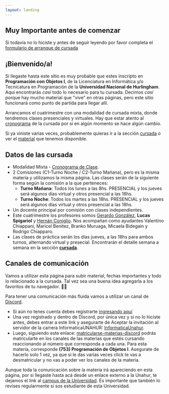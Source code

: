 ```yaml
---
layout: landing
---
```


## Muy Importante antes de comenzar
Si todavía no lo hiciste y antes de seguír leyendo por favor completa el [formulario de arranque de cursada](https://forms.gle/gH6wtAL1zvG5K9yF8)

## ¡Bienvenido/a!

Si llegaste hasta este sitio es muy probable que estes inscripto en **Programación con Objetos I**, de la Licenciatura en Informática y/o Tecnicatura en Programación de la **Universidad Nacional de Hurlingham**. Aquí encontrarás _casi_ todo lo necesario para tu cursada. Decimos _casi_ porque hay mucho material que "vive" en otras páginas, pero este sitio funcionará como punto de partida para llegar allí.

Arrancamos el cuatrimestre con una modalidad de cursada mixta, donde tendremos clases presenciales y virtuales. Hay que estar atento al [cronograma](https://docs.google.com/spreadsheets/d/18ggaTNvskbmRmTJTei0nKN87wr91W97rbLeLWTcWqn8/edit?usp=sharing) de la cursada por si en algún momento se hace algún cambio. 

Si ya viniste varias veces, probablemente quieras ir a la sección [cursada](/cursada) o ver el [material](/material) que tenemos disponible.


## Datos de las cursada

* Modalidad Mixta - [Cronograma de Clase](https://docs.google.com/spreadsheets/d/18ggaTNvskbmRmTJTei0nKN87wr91W97rbLeLWTcWqn8/edit?usp=sharing). 
* 2 Comisiones (C1-Turno Noche / C2-Turno Mañana), pero es la misma materia y utilizamos la misma página. Las clases serán de la siguiente forma según la comisión a la que perteneces:
  - **Turno Mañana**: Todos los lunes a las 8hs. PRESENCIAL y los jueves será algunos días virtual y otros presencial a las 18hs.
  - **Turno Noche**: Todos los martes a las 18hs. PRESENCIAL y los jueves será algunos días virtual y otros presencial a las 18hs. 
* Un docente principal por comisión con clases independientes. 
* Este cuatrimestre los profesores somos [Gerardo González](https://youtu.be/Mz30L5TGsfY), **Lucas Spigariol** y [Hernán Coniglio](https://youtu.be/iPU9JsnCkB0). Nos acompañan como ayudantes Valentino Chiappani, Maricel Benitez, Branko Muruaga, Micaela Bidegain y Rodrigo Chiapparo.
* Las clases de práctica serán los días jueves, a las 18hs para ambos turnos, alternando virtual y presecial. Encontrarán el detalle semana a semana en la sección **[cursada](/cursada)**.

## Canales de comunicación

Vamos a utilizar esta página para subir material, fechas importantes y todo lo relacionado a la cursada. Tal vez sea una buena idea agregarla a los favoritos de tu navegador. :link::globe_with_meridians:

Para tener una comunicación más fluida vamos a utilizar un canal de [Discord](https://www.discordapp.com).
* Si aún no tenes cuenta debes registrarte [ingresando aquí](https://www.discordapp.com)
* Una vez registrado y dentro de Discord, por única vez y si no lo hiciste antes, debes entrar a este link y asegurarte de Aceptar la invitación al servidor de la carrera InformaticaUNAHUR: [InformaticaUnahur](https://discord.gg/tqyHtPt).
* Luego, siguiendo este enlace: [matricularse-materias-discord](https://discord.com/channels/656909199510601744/1088949265306501130) podrás matricularte en los canales de las materias que estés cursando reaccionando al número que corresponda a cada una. Para esta materia, corresponde **(753) Programación de Objetos I**. Asegurate de hacerlo solo 1 vez, ya que si le das varias veces click te vas a desmatricular y no vas a poder ver los canales de la materia.

Aunque toda la comunicación sobre la materia irá apareciendo en esta página, por si llegaste hasta acá desde un enlace externo a la Unahur, te dejamos el link al [campus de la Universidad](https://campus2023.unahur.edu.ar/login/index.php ). Es importante que también lo revises regularmente si sos estudiante de esta Universidad.


